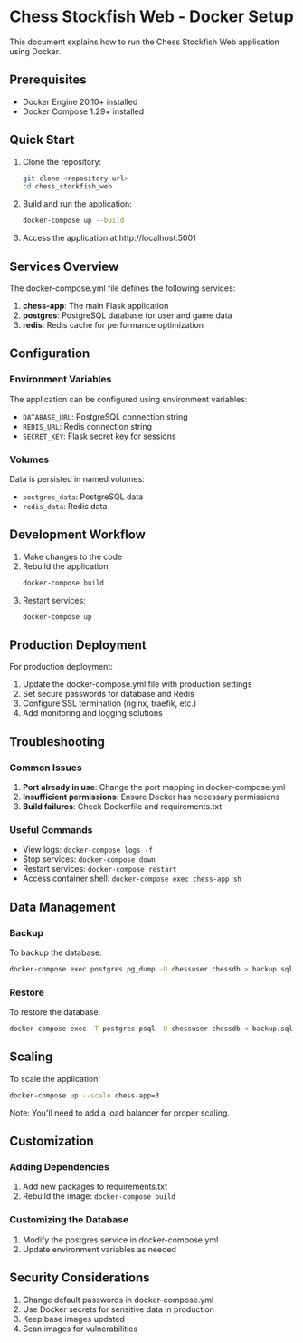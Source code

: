# Chess Stockfish Web - Docker Setup

This document explains how to run the Chess Stockfish Web application using Docker.

## Prerequisites

- Docker Engine 20.10+ installed
- Docker Compose 1.29+ installed

## Quick Start

1. Clone the repository:
   ```bash
   git clone <repository-url>
   cd chess_stockfish_web
   ```

2. Build and run the application:
   ```bash
   docker-compose up --build
   ```

3. Access the application at http://localhost:5001

## Services Overview

The docker-compose.yml file defines the following services:

1. **chess-app**: The main Flask application
2. **postgres**: PostgreSQL database for user and game data
3. **redis**: Redis cache for performance optimization

## Configuration

### Environment Variables

The application can be configured using environment variables:

- `DATABASE_URL`: PostgreSQL connection string
- `REDIS_URL`: Redis connection string
- `SECRET_KEY`: Flask secret key for sessions

### Volumes

Data is persisted in named volumes:

- `postgres_data`: PostgreSQL data
- `redis_data`: Redis data

## Development Workflow

1. Make changes to the code
2. Rebuild the application:
   ```bash
   docker-compose build
   ```
3. Restart services:
   ```bash
   docker-compose up
   ```

## Production Deployment

For production deployment:

1. Update the docker-compose.yml file with production settings
2. Set secure passwords for database and Redis
3. Configure SSL termination (nginx, traefik, etc.)
4. Add monitoring and logging solutions

## Troubleshooting

### Common Issues

1. **Port already in use**: Change the port mapping in docker-compose.yml
2. **Insufficient permissions**: Ensure Docker has necessary permissions
3. **Build failures**: Check Dockerfile and requirements.txt

### Useful Commands

- View logs: `docker-compose logs -f`
- Stop services: `docker-compose down`
- Restart services: `docker-compose restart`
- Access container shell: `docker-compose exec chess-app sh`

## Data Management

### Backup

To backup the database:
```bash
docker-compose exec postgres pg_dump -U chessuser chessdb > backup.sql
```

### Restore

To restore the database:
```bash
docker-compose exec -T postgres psql -U chessuser chessdb < backup.sql
```

## Scaling

To scale the application:
```bash
docker-compose up --scale chess-app=3
```

Note: You'll need to add a load balancer for proper scaling.

## Customization

### Adding Dependencies

1. Add new packages to requirements.txt
2. Rebuild the image: `docker-compose build`

### Customizing the Database

1. Modify the postgres service in docker-compose.yml
2. Update environment variables as needed

## Security Considerations

1. Change default passwords in docker-compose.yml
2. Use Docker secrets for sensitive data in production
3. Keep base images updated
4. Scan images for vulnerabilities